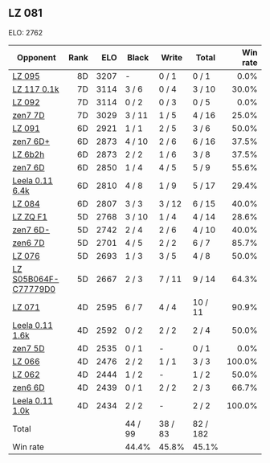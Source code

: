 ## LZ 081 ##

ELO: 2762

Opponent | Rank | ELO | Black | Write | Total | Win rate
---------|-----:|----:|-------|-------|-------|-------:
[LZ 095](LZ%20095.md) | 8D | 3207 | - | 0 / 1 | 0 / 1 | 0.0%
[LZ 117 0.1k](LZ%20117%200.1k.md) | 7D | 3114 | 3 / 6 | 0 / 4 | 3 / 10 | 30.0%
[LZ 092](LZ%20092.md) | 7D | 3114 | 0 / 2 | 0 / 3 | 0 / 5 | 0.0%
[zen7 7D](zen7%207D.md) | 7D | 3029 | 3 / 11 | 1 / 5 | 4 / 16 | 25.0%
[LZ 091](LZ%20091.md) | 6D | 2921 | 1 / 1 | 2 / 5 | 3 / 6 | 50.0%
[zen7 6D+](zen7%206D+.md) | 6D | 2873 | 4 / 10 | 2 / 6 | 6 / 16 | 37.5%
[LZ 6b2h](LZ%206b2h.md) | 6D | 2873 | 2 / 2 | 1 / 6 | 3 / 8 | 37.5%
[zen7 6D](zen7%206D.md) | 6D | 2850 | 1 / 4 | 4 / 5 | 5 / 9 | 55.6%
[Leela 0.11 6.4k](Leela%200.11%206.4k.md) | 6D | 2810 | 4 / 8 | 1 / 9 | 5 / 17 | 29.4%
[LZ 084](LZ%20084.md) | 6D | 2807 | 3 / 3 | 3 / 12 | 6 / 15 | 40.0%
[LZ ZQ F1](LZ%20ZQ%20F1.md) | 5D | 2768 | 3 / 10 | 1 / 4 | 4 / 14 | 28.6%
[zen7 6D-](zen7%206D-.md) | 5D | 2742 | 2 / 4 | 2 / 6 | 4 / 10 | 40.0%
[zen6 7D](zen6%207D.md) | 5D | 2701 | 4 / 5 | 2 / 2 | 6 / 7 | 85.7%
[LZ 076](LZ%20076.md) | 5D | 2693 | 1 / 3 | 3 / 5 | 4 / 8 | 50.0%
[LZ S05B064F-C77779D0](LZ%20S05B064F-C77779D0.md) | 5D | 2667 | 2 / 3 | 7 / 11 | 9 / 14 | 64.3%
[LZ 071](LZ%20071.md) | 4D | 2595 | 6 / 7 | 4 / 4 | 10 / 11 | 90.9%
[Leela 0.11 1.6k](Leela%200.11%201.6k.md) | 4D | 2592 | 0 / 2 | 2 / 2 | 2 / 4 | 50.0%
[zen7 5D](zen7%205D.md) | 4D | 2535 | 0 / 1 | - | 0 / 1 | 0.0%
[LZ 066](LZ%20066.md) | 4D | 2476 | 2 / 2 | 1 / 1 | 3 / 3 | 100.0%
[LZ 062](LZ%20062.md) | 4D | 2444 | 1 / 2 | - | 1 / 2 | 50.0%
[zen6 6D](zen6%206D.md) | 4D | 2439 | 0 / 1 | 2 / 2 | 2 / 3 | 66.7%
[Leela 0.11 1.0k](Leela%200.11%201.0k.md) | 4D | 2434 | 2 / 2 | - | 2 / 2 | 100.0%
Total | | | 44 / 99 | 38 / 83 | 82 / 182 | 
Win rate| | | 44.4% | 45.8% | 45.1% | 
